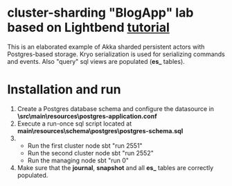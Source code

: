 cluster-sharding "BlogApp" lab based on Lightbend [tutorial](https://github.com/typesafehub/activator-akka-cluster-sharding-scala/blob/master/tutorial/index.html)
=====================================

This is an elaborated example of Akka sharded persistent actors with Postgres-based storage. Kryo serialization is used for serializing commands and events. Also "query" sql views are populated (**es_** tables).

# Installation and run

1.  Create a Postgres database schema and configure the datasource in **\src\main\resources\postgres-application.conf**
2.  Execute a run-once sql script located at **main\resources\schema\postgres\postgres-schema.sql**
3.  - Run the first cluster node sbt "run 2551" 
     - Run the second cluster node sbt "run 2552"
     - Run the managing node sbt "run 0"
4.  Make sure that the **journal**, **snapshot** and all **es_** tables are correctly populated.
